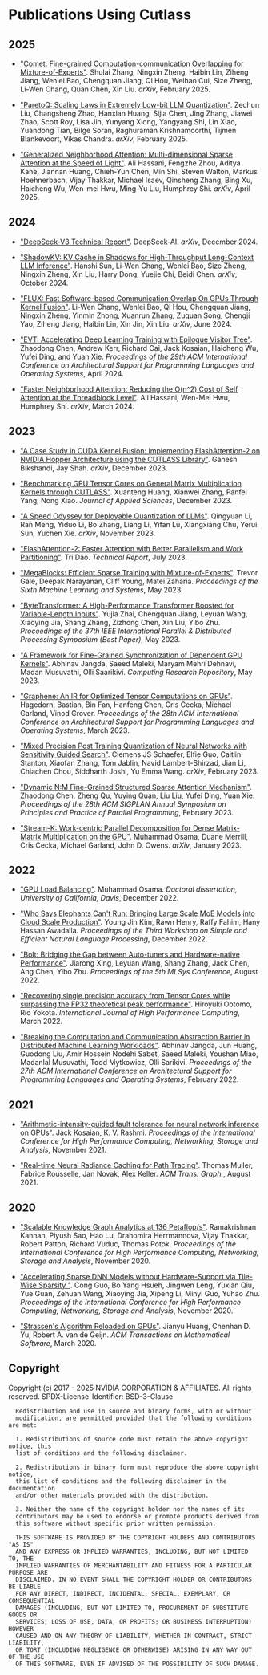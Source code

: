 # Publications Using Cutlass

## 2025

- ["Comet: Fine-grained Computation-communication Overlapping for Mixture-of-Experts"](https://arxiv.org/abs/2502.19811). Shulai Zhang, Ningxin Zheng, Haibin Lin, Ziheng Jiang, Wenlei Bao, Chengquan Jiang, Qi Hou, Weihao Cui, Size Zheng, Li-Wen Chang, Quan Chen, Xin Liu. _arXiv_, February 2025.

- ["ParetoQ: Scaling Laws in Extremely Low-bit LLM Quantization"](https://arxiv.org/abs/2502.02631). Zechun Liu, Changsheng Zhao, Hanxian Huang, Sijia Chen, Jing Zhang, Jiawei Zhao, Scott Roy, Lisa Jin, Yunyang Xiong, Yangyang Shi, Lin Xiao, Yuandong Tian, Bilge Soran, Raghuraman Krishnamoorthi, Tijmen Blankevoort, Vikas Chandra. _arXiv_, February 2025.

- ["Generalized Neighborhood Attention: Multi-dimensional Sparse Attention at the Speed of Light"](https://arxiv.org/abs/2504.16922). Ali Hassani, Fengzhe Zhou, Aditya Kane, Jiannan Huang, Chieh-Yun Chen, Min Shi, Steven Walton, Markus Hoehnerbach, Vijay Thakkar, Michael Isaev, Qinsheng Zhang, Bing Xu, Haicheng Wu, Wen-mei Hwu, Ming-Yu Liu, Humphrey Shi. _arXiv_, April 2025.

## 2024

- ["DeepSeek-V3 Technical Report"](https://arxiv.org/abs/2412.19437). DeepSeek-AI. _arXiv_, December 2024.

- ["ShadowKV: KV Cache in Shadows for High-Throughput Long-Context LLM Inference"](https://arxiv.org/abs/2410.21465). Hanshi Sun, Li-Wen Chang, Wenlei Bao, Size Zheng, Ningxin Zheng, Xin Liu, Harry Dong, Yuejie Chi, Beidi Chen. _arXiv_, October 2024.

- ["FLUX: Fast Software-based Communication Overlap On GPUs Through Kernel Fusion"](https://arxiv.org/abs/2406.06858). Li-Wen Chang, Wenlei Bao, Qi Hou, Chengquan Jiang, Ningxin Zheng, Yinmin Zhong, Xuanrun Zhang, Zuquan Song, Chengji Yao, Ziheng Jiang, Haibin Lin, Xin Jin, Xin Liu. _arXiv_, June 2024.

- ["EVT: Accelerating Deep Learning Training with Epilogue Visitor Tree"](https://dl.acm.org/doi/10.1145/3620666.3651369). Zhaodong Chen, Andrew Kerr, Richard Cai, Jack Kosaian, Haicheng Wu, Yufei Ding, and Yuan Xie. _Proceedings of the 29th ACM International Conference on Architectural Support for Programming Languages and Operating Systems_, April 2024.

- ["Faster Neighborhood Attention: Reducing the O(n^2) Cost of Self Attention at the Threadblock Level"](https://arxiv.org/abs/2403.04690). Ali Hassani, Wen-Mei Hwu, Humphrey Shi. _arXiv_, March 2024.

## 2023

- ["A Case Study in CUDA Kernel Fusion: Implementing FlashAttention-2 on NVIDIA Hopper Architecture using the CUTLASS Library"](https://arxiv.org/abs/2312.11918). Ganesh Bikshandi, Jay Shah. _arXiv_, December 2023.

- ["Benchmarking GPU Tensor Cores on General Matrix Multiplication Kernels through CUTLASS"](https://www.mdpi.com/2076-3417/13/24/13022). Xuanteng Huang, Xianwei Zhang, Panfei Yang, Nong Xiao. _Journal of Applied Sciences_, December 2023.

- ["A Speed Odyssey for Deployable Quantization of LLMs"](https://arxiv.org/abs/2311.09550). Qingyuan Li, Ran Meng, Yiduo Li, Bo Zhang, Liang Li, Yifan Lu, Xiangxiang Chu, Yerui Sun, Yuchen Xie. _arXiv_, November 2023.

- ["FlashAttention-2: Faster Attention with Better Parallelism and Work Partitioning"](https://arxiv.org/abs/2307.08691). Tri Dao. _Technical Report_, July 2023.

- ["MegaBlocks: Efficient Sparse Training with Mixture-of-Experts"](https://arxiv.org/abs/2211.15841). Trevor Gale, Deepak Narayanan, Cliff Young, Matei Zaharia. _Proceedings of the Sixth Machine Learning and Systems_, May 2023.

- ["ByteTransformer: A High-Performance Transformer Boosted for Variable-Length Inputs"](https://arxiv.org/abs/2210.03052). Yujia Zhai, Chengquan Jiang, Leyuan Wang, Xiaoying Jia, Shang Zhang, Zizhong Chen, Xin Liu, Yibo Zhu. _Proceedings of the 37th IEEE International Parallel & Distributed Processing Symposium (Best Paper)_, May 2023.

- ["A Framework for Fine-Grained Synchronization of Dependent GPU Kernels"](https://arxiv.org/abs/2305.13450). Abhinav Jangda, Saeed Maleki, Maryam Mehri Dehnavi, Madan Musuvathi, Olli Saarikivi. _Computing Research Repository_, May 2023.

- ["Graphene: An IR for Optimized Tensor Computations on GPUs"](https://dl.acm.org/doi/pdf/10.1145/3582016.3582018). Hagedorn, Bastian, Bin Fan, Hanfeng Chen, Cris Cecka, Michael Garland, Vinod Grover. _Proceedings of the 28th ACM International Conference on Architectural Support for Programming Languages and Operating Systems_, March 2023.

- ["Mixed Precision Post Training Quantization of Neural Networks with Sensitivity Guided Search"](https://arxiv.org/abs/2302.01382). Clemens JS Schaefer, Elfie Guo, Caitlin Stanton, Xiaofan Zhang, Tom Jablin, Navid Lambert-Shirzad, Jian Li, Chiachen Chou, Siddharth Joshi, Yu Emma Wang. _arXiv_, February 2023.

- ["Dynamic N:M Fine-Grained Structured Sparse Attention Mechanism"](https://dl.acm.org/doi/abs/10.1145/3572848.3577500). Zhaodong Chen, Zheng Qu, Yuying Quan, Liu Liu, Yufei Ding, Yuan Xie. _Proceedings of the 28th ACM SIGPLAN Annual Symposium on Principles and Practice of Parallel Programming_, February 2023.

- ["Stream-K: Work-centric Parallel Decomposition for Dense Matrix-Matrix Multiplication on the GPU"](https://arxiv.org/abs/2301.03598). Muhammad Osama, Duane Merrill, Cris Cecka, Michael Garland, John D. Owens. _arXiv_, January 2023.

## 2022

- ["GPU Load Balancing"](https://arxiv.org/abs/2212.08964). Muhammad Osama. _Doctoral dissertation, University of California, Davis_, December 2022.

- ["Who Says Elephants Can't Run: Bringing Large Scale MoE Models into Cloud Scale Production"](https://arxiv.org/abs/2211.10017). Young Jin Kim, Rawn Henry, Raffy Fahim, Hany Hassan Awadalla. _Proceedings of the Third Workshop on Simple and Efficient Natural Language Processing_, December 2022.

- ["Bolt: Bridging the Gap between Auto-tuners and Hardware-native Performance"](https://arxiv.org/abs/2110.15238). Jiarong Xing, Leyuan Wang, Shang Zhang, Jack Chen, Ang Chen, Yibo Zhu. _Proceedings of the 5th MLSys Conference_, August 2022.

- ["Recovering single precision accuracy from Tensor Cores while surpassing the FP32 theoretical peak performance"](https://arxiv.org/abs/2203.03341). Hiroyuki Ootomo, Rio Yokota. _International Journal of High Performance Computing_, March 2022.

- ["Breaking the Computation and Communication Abstraction Barrier in Distributed Machine Learning Workloads"](https://arxiv.org/abs/2105.05720). Abhinav Jangda, Jun Huang, Guodong Liu, Amir Hossein Nodehi Sabet, Saeed Maleki, Youshan Miao, Madanlal Musuvathi, Todd Mytkowicz, Olli Sarikivi. _Proceedings of the 27th ACM International Conference on Architectural Support for Programming Languages and Operating Systems_, February 2022.

## 2021

- ["Arithmetic-intensity-guided fault tolerance for neural network inference on GPUs"](https://dl.acm.org/doi/abs/10.1145/3458817.3476184). Jack Kosaian, K. V. Rashmi. _Proceedings of the International Conference for High Performance Computing, Networking, Storage and Analysis_, November 2021.

- ["Real-time Neural Radiance Caching for Path Tracing"](https://dl.acm.org/doi/abs/10.1145/3450626.3459812). Thomas Muller, Fabrice Rousselle, Jan Novak, Alex Keller. _ACM Trans. Graph._, August 2021.

## 2020

- ["Scalable Knowledge Graph Analytics at 136 Petaflop/s"](https://www.computer.org/csdl/proceedings-article/sc/2020/999800a061/1oeORDgCM0g). Ramakrishnan Kannan, Piyush Sao, Hao Lu, Drahomira Herrmannova, Vijay Thakkar,  Robert Patton, Richard Vuduc, Thomas Potok. _Proceedings of the International Conference for High Performance Computing, Networking, Storage and Analysis_, November 2020.

- ["Accelerating Sparse DNN Models without Hardware-Support via Tile-Wise Sparsity
"](https://arxiv.org/abs/2008.13006). Cong Guo, Bo Yang Hsueh, Jingwen Leng, Yuxian Qiu, Yue Guan, Zehuan Wang, Xiaoying Jia, Xipeng Li, Minyi Guo, Yuhao Zhu. _Proceedings of the International Conference for High Performance Computing, Networking, Storage and Analysis_, November 2020.

- ["Strassen's Algorithm Reloaded on GPUs"](https://dl.acm.org/doi/10.1145/3372419). Jianyu Huang, Chenhan D. Yu, Robert A. van de Geijn. _ACM Transactions on Mathematical Software_, March 2020.

## Copyright

Copyright (c) 2017 - 2025 NVIDIA CORPORATION & AFFILIATES. All rights reserved.
SPDX-License-Identifier: BSD-3-Clause

```
  Redistribution and use in source and binary forms, with or without
  modification, are permitted provided that the following conditions are met:

  1. Redistributions of source code must retain the above copyright notice, this
  list of conditions and the following disclaimer.

  2. Redistributions in binary form must reproduce the above copyright notice,
  this list of conditions and the following disclaimer in the documentation
  and/or other materials provided with the distribution.

  3. Neither the name of the copyright holder nor the names of its
  contributors may be used to endorse or promote products derived from
  this software without specific prior written permission.

  THIS SOFTWARE IS PROVIDED BY THE COPYRIGHT HOLDERS AND CONTRIBUTORS "AS IS"
  AND ANY EXPRESS OR IMPLIED WARRANTIES, INCLUDING, BUT NOT LIMITED TO, THE
  IMPLIED WARRANTIES OF MERCHANTABILITY AND FITNESS FOR A PARTICULAR PURPOSE ARE
  DISCLAIMED. IN NO EVENT SHALL THE COPYRIGHT HOLDER OR CONTRIBUTORS BE LIABLE
  FOR ANY DIRECT, INDIRECT, INCIDENTAL, SPECIAL, EXEMPLARY, OR CONSEQUENTIAL
  DAMAGES (INCLUDING, BUT NOT LIMITED TO, PROCUREMENT OF SUBSTITUTE GOODS OR
  SERVICES; LOSS OF USE, DATA, OR PROFITS; OR BUSINESS INTERRUPTION) HOWEVER
  CAUSED AND ON ANY THEORY OF LIABILITY, WHETHER IN CONTRACT, STRICT LIABILITY,
  OR TORT (INCLUDING NEGLIGENCE OR OTHERWISE) ARISING IN ANY WAY OUT OF THE USE
  OF THIS SOFTWARE, EVEN IF ADVISED OF THE POSSIBILITY OF SUCH DAMAGE.
```
